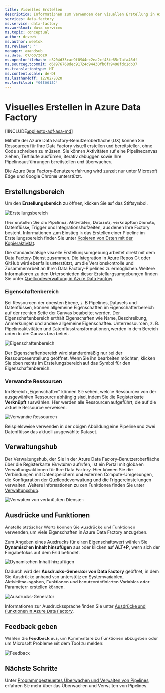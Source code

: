 ```yaml
---
title: Visuelles Erstellen
description: Informationen zum Verwenden der visuellen Erstellung in Azure Data Factory
services: data-factory
ms.service: data-factory
ms.workload: data-services
ms.topic: conceptual
author: dcstwh
ms.author: weetok
ms.reviewer: ''
manager: anandsub
ms.date: 09/08/2020
ms.openlocfilehash: c3204d33cac9f0944ec2ea2cf43be65c7afa46df
ms.sourcegitcommit: d60976768dec91724d94430fb6fc9498fdc1db37
ms.translationtype: HT
ms.contentlocale: de-DE
ms.lasthandoff: 12/02/2020
ms.locfileid: "96500137"
---
```

# <a name="visual-authoring-in-azure-data-factory"></a>Visuelles Erstellen in Azure Data Factory

[!INCLUDE[appliesto-adf-asa-md](includes/appliesto-adf-asa-md.md)]

Mithilfe der Azure Data Factory-Benutzeroberfläche (UX) können Sie Ressourcen für Ihre Data Factory visuell erstellen und bereitstellen, ohne Code schreiben zu müssen. Sie können Aktivitäten auf eine Pipelinecanvas ziehen, Testläufe ausführen, iterativ debuggen sowie Ihre Pipelineausführungen bereitstellen und überwachen.

Die Azure Data Factory-Benutzererfahrung wird zurzeit nur unter Microsoft Edge und Google Chrome unterstützt.

## <a name="authoring-canvas"></a>Erstellungsbereich

Um den **Erstellungsbereich** zu öffnen, klicken Sie auf das Stiftsymbol. 

![Erstellungsbereich](media/author-visually/authoring-canvas.png)

Hier erstellen Sie die Pipelines, Aktivitäten, Datasets, verknüpften Dienste, Datenflüsse, Trigger und Integrationslaufzeiten, aus denen Ihre Factory besteht. Informationen zum Einstieg in das Erstellen einer Pipeline im Erstellungsbereich finden Sie unter [Kopieren von Daten mit der Kopieraktivität](tutorial-copy-data-portal.md). 

Die standardmäßige visuelle Erstellungsumgebung arbeitet direkt mit dem Data Factory-Dienst zusammen. Die Integration in Azure Repos Git oder GitHub wird ebenfalls unterstützt, um die Versionskontrolle und Zusammenarbeit an Ihren Data Factory-Pipelines zu ermöglichen. Weitere Informationen zu den Unterschieden dieser Erstellungsumgebungen finden Sie unter [Quellcodeverwaltung in Azure Data Factory](source-control.md).

### <a name="properties-pane"></a>Eigenschaftenbereich

Bei Ressourcen der obersten Ebene, z. B Pipelines, Datasets und Datenflüssen, können allgemeine Eigenschaften im Eigenschaftenbereich auf der rechten Seite der Canvas bearbeitet werden. Der Eigenschaftenbereich enthält Eigenschaften wie Name, Beschreibung, Anmerkungen und andere allgemeine Eigenschaften. Unterressourcen, z. B. Pipelineaktivitäten und Datenflusstransformationen, werden in dem Bereich unten in der Canvas bearbeitet. 

![Eigenschaftenbereich](media/author-visually/properties-pane.png)

Der Eigenschaftenbereich wird standardmäßig nur bei der Ressourcenerstellung geöffnet. Wenn Sie ihn bearbeiten möchten, klicken Sie oben rechts im Erstellungsbereich auf das Symbol für den Eigenschaftenbereich.

### <a name="related-resources"></a>Verwandte Ressourcen

Im Bereich „Eigenschaften“ können Sie sehen, welche Ressourcen von der ausgewählten Ressource abhängig sind, indem Sie die Registerkarte **Verknüpft** auswählen. Hier werden alle Ressourcen aufgeführt, die auf die aktuelle Ressource verweisen.

![Verwandte Ressourcen](media/author-visually/related-resources.png)

Beispielsweise verwenden in der obigen Abbildung eine Pipeline und zwei Datenflüsse das aktuell ausgewählte Dataset.

## <a name="management-hub"></a>Verwaltungshub

Der Verwaltungshub, den Sie in der Azure Data Factory-Benutzeroberfläche über die Registerkarte *Verwalten* aufrufen, ist ein Portal mit globalen Verwaltungsaktionen für Ihre Data Factory. Hier können Sie die Verbindungen mit Datenspeichern und externen Compute-Umgebungen, die Konfiguration der Quellcodeverwaltung und die Triggereinstellungen verwalten. Weitere Informationen zu den Funktionen finden Sie unter [Verwaltungshub](author-management-hub.md).

![Verwalten von verknüpften Diensten](media/author-management-hub/management-hub-linked-services.png)

## <a name="expressions-and-functions"></a>Ausdrücke und Funktionen

Anstelle statischer Werte können Sie Ausdrücke und Funktionen verwenden, um viele Eigenschaften in Azure Data Factory anzugeben.

Zum Angeben eines Ausdrucks für einen Eigenschaftswert wählen Sie **Dynamischen Inhalt hinzufügen** aus oder klicken auf **ALT+P**, wenn sich der Eingabefokus auf dem Feld befindet.

![Dynamischen Inhalt hinzufügen](media/author-visually/dynamic-content-1.png)

Dadurch wird der **Ausdrucks-Generator von Data Factory** geöffnet, in dem Sie Ausdrücke anhand von unterstützten Systemvariablen, Aktivitätsausgaben, Funktionen und benutzerdefinierten Variablen oder Parametern erstellen können. 

![Ausdrucks-Generator](media/author-visually/dynamic-content-2.png)

Informationen zur Ausdruckssprache finden Sie unter [Ausdrücke und Funktionen in Azure Data Factory](control-flow-expression-language-functions.md).

## <a name="provide-feedback"></a>Feedback geben

Wählen Sie **Feedback** aus, um Kommentare zu Funktionen abzugeben oder um Microsoft Probleme mit dem Tool zu melden:

![Feedback](media/author-visually/provide-feedback.png)

## <a name="next-steps"></a>Nächste Schritte

Unter [Programmgesteuertes Überwachen und Verwalten von Pipelines](monitor-programmatically.md) erfahren Sie mehr über das Überwachen und Verwalten von Pipelines.
